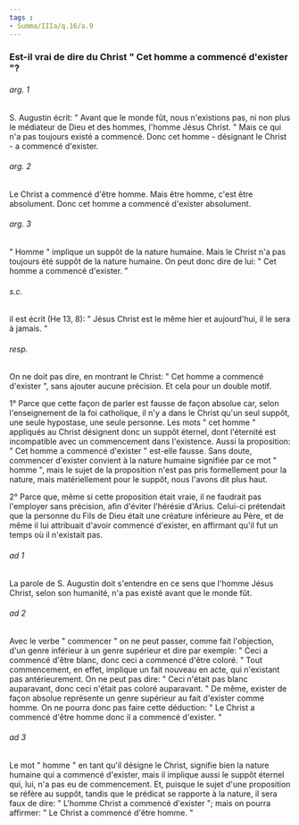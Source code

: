 ```yaml
---
tags : 
- Summa/IIIa/q.16/a.9
---
```


### Est-il vrai de dire du Christ " Cet homme a commencé d'exister "?

###### arg. 1
S. Augustin écrit: " Avant que le monde fût, nous n'existions pas, ni non plus le médiateur de Dieu et des hommes, l'homme Jésus Christ. " Mais ce qui n'a pas toujours existé a commencé. Donc cet homme - désignant le Christ - a commencé d'exister. 

###### arg. 2
Le Christ a commencé d'être homme. Mais être homme, c'est être absolument. Donc cet homme a commencé d'exister absolument. 

###### arg. 3
" Homme " implique un suppôt de la nature humaine. Mais le Christ n'a pas toujours été suppôt de la nature humaine. On peut donc dire de lui: " Cet homme a commencé d'exister. " 

###### s.c.
il est écrit (He 13, 8): " Jésus Christ est le même hier et aujourd'hui, il le sera à jamais. " 

###### resp.
On ne doit pas dire, en montrant le Christ: " Cet homme a commencé d'exister ", sans ajouter aucune précision. Et cela pour un double motif. 

1° Parce que cette façon de parler est fausse de façon absolue car, selon l'enseignement de la foi catholique, il n'y a dans le Christ qu'un seul suppôt, une seule hypostase, une seule personne. Les mots " cet homme " appliqués au Christ désignent donc un suppôt éternel, dont l'éternité est incompatible avec un commencement dans l'existence. Aussi la proposition: " Cet homme a commencé d'exister " est-elle fausse. Sans doute, commencer d'exister convient à la nature humaine signifiée par ce mot " homme ", mais le sujet de la proposition n'est pas pris formellement pour la nature, mais matériellement pour le suppôt, nous l'avons dit plus haut. 

2° Parce que, même si cette proposition était vraie, il ne faudrait pas l'employer sans précision, afin d'éviter l'hérésie d'Arius. Celui-ci prétendait que la personne du Fils de Dieu était une créature inférieure au Père, et de même il lui attribuait d'avoir commencé d'exister, en affirmant qu'il fut un temps où il n'existait pas. 

###### ad 1
La parole de S. Augustin doit s'entendre en ce sens que l'homme Jésus Christ, selon son humanité, n'a pas existé avant que le monde fût. 

###### ad 2
Avec le verbe " commencer " on ne peut passer, comme fait l'objection, d'un genre inférieur à un genre supérieur et dire par exemple: " Ceci a commencé d'être blanc, donc ceci a commencé d'être coloré. " Tout commencement, en effet, implique un fait nouveau en acte, qui n'existant pas antérieurement. On ne peut pas dire: " Ceci n'était pas blanc auparavant, donc ceci n'était pas coloré auparavant. " De même, exister de façon absolue représente un genre supérieur au fait d'exister comme homme. On ne pourra donc pas faire cette déduction: " Le Christ a commencé d'être homme donc il a commencé d'exister. " 

###### ad 3
Le mot " homme " en tant qu'il désigne le Christ, signifie bien la nature humaine qui a commencé d'exister, mais il implique aussi le suppôt éternel qui, lui, n'a pas eu de commencement. Et, puisque le sujet d'une proposition se réfère au suppôt, tandis que le prédicat se rapporte à la nature, il sera faux de dire: " L'homme Christ a commencé d'exister "; mais on pourra affirmer: " Le Christ a commencé d'être homme. " 

